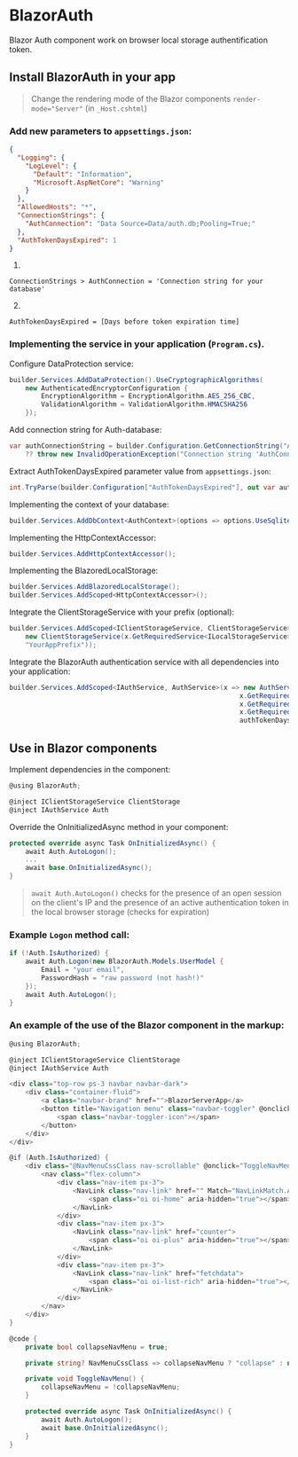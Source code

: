 # BlazorAuth

Blazor Auth component work on browser local storage authentification token.

## Install BlazorAuth in your app

> Change the rendering mode of the Blazor components `render-mode="Server"` (in `_Host.cshtml`)

### Add new parameters to `appsettings.json`:
```JSON
{
  "Logging": {
    "LogLevel": {
      "Default": "Information",
      "Microsoft.AspNetCore": "Warning"
    }
  },
  "AllowedHosts": "*",
  "ConnectionStrings": {
    "AuthConnection": "Data Source=Data/auth.db;Pooling=True;"
  },
  "AuthTokenDaysExpired": 1
}
```
1)
```
ConnectionStrings > AuthConnection = 'Connection string for your database'
```
2)
```
AuthTokenDaysExpired = [Days before token expiration time]
```

### Implementing the service in your application (`Program.cs`).

Configure DataProtection service:
```C#
builder.Services.AddDataProtection().UseCryptographicAlgorithms(
    new AuthenticatedEncryptorConfiguration {
        EncryptionAlgorithm = EncryptionAlgorithm.AES_256_CBC,
        ValidationAlgorithm = ValidationAlgorithm.HMACSHA256
    });
```
Add connection string for Auth-database:
```C#
var authConnectionString = builder.Configuration.GetConnectionString("AuthConnection") 
    ?? throw new InvalidOperationException("Connection string 'AuthConnection' not found.");
```
Extract AuthTokenDaysExpired parameter value from `appsettings.json`:
```C#
int.TryParse(builder.Configuration["AuthTokenDaysExpired"], out var authTokenDaysExpired);
```
Implementing the context of your database:
```C#
builder.Services.AddDbContext<AuthContext>(options => options.UseSqlite(authConnectionString));
```
Implementing the HttpContextAccessor:
```C#
builder.Services.AddHttpContextAccessor();
```
Implementing the BlazoredLocalStorage:
```C#
builder.Services.AddBlazoredLocalStorage();
builder.Services.AddScoped<HttpContextAccessor>();
```
Integrate the ClientStorageService with your prefix (optional):
```C#
builder.Services.AddScoped<IClientStorageService, ClientStorageService>(x => 
    new ClientStorageService(x.GetRequiredService<ILocalStorageService>(), 
    "YourAppPrefix"));
```
Integrate the BlazorAuth authentication service with all dependencies into your application:
```C#
builder.Services.AddScoped<IAuthService, AuthService>(x => new AuthService(
                                                          x.GetRequiredService<ILocalStorageService>(),
                                                          x.GetRequiredService<HttpContextAccessor>(),
                                                          x.GetRequiredService<AuthContext>(),
                                                          authTokenDaysExpired));
```

## Use in Blazor components

Implement dependencies in the component:
```C#
@using BlazorAuth;

@inject IClientStorageService ClientStorage
@inject IAuthService Auth
```

Override the OnInitializedAsync method in your component:
```C#
protected override async Task OnInitializedAsync() {
    await Auth.AutoLogon();
    ...
    await base.OnInitializedAsync();
}
```
> `await Auth.AutoLogon()` checks for the presence of an open session on the client's IP and the presence of an active authentication token in the local browser storage (checks for expiration)

### Example `Logon` method call:
```C#
if (!Auth.IsAuthorized) {
    await Auth.Logon(new BlazorAuth.Models.UserModel {
        Email = "your email",
        PasswordHash = "raw password (not hash!)"
    });
    await Auth.AutoLogon();
}
```
### An example of the use of the Blazor component in the markup:
```C#
@using BlazorAuth;

@inject IClientStorageService ClientStorage
@inject IAuthService Auth

<div class="top-row ps-3 navbar navbar-dark">
    <div class="container-fluid">
        <a class="navbar-brand" href="">BlazorServerApp</a>
        <button title="Navigation menu" class="navbar-toggler" @onclick="ToggleNavMenu">
            <span class="navbar-toggler-icon"></span>
        </button>
    </div>
</div>

@if (Auth.IsAuthorized) {
    <div class="@NavMenuCssClass nav-scrollable" @onclick="ToggleNavMenu">
        <nav class="flex-column">
            <div class="nav-item px-3">
                <NavLink class="nav-link" href="" Match="NavLinkMatch.All">
                    <span class="oi oi-home" aria-hidden="true"></span> Home
                </NavLink>
            </div>
            <div class="nav-item px-3">
                <NavLink class="nav-link" href="counter">
                    <span class="oi oi-plus" aria-hidden="true"></span> Counter
                </NavLink>
            </div>
            <div class="nav-item px-3">
                <NavLink class="nav-link" href="fetchdata">
                    <span class="oi oi-list-rich" aria-hidden="true"></span> Fetch data
                </NavLink>
            </div>
        </nav>
    </div>
}

@code {
    private bool collapseNavMenu = true;

    private string? NavMenuCssClass => collapseNavMenu ? "collapse" : null;

    private void ToggleNavMenu() {
        collapseNavMenu = !collapseNavMenu;
    }

    protected override async Task OnInitializedAsync() {
        await Auth.AutoLogon();
        await base.OnInitializedAsync();
    }
}
```